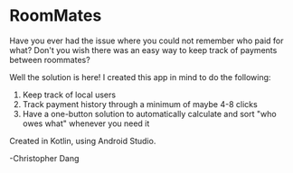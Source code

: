 # RoomMates
Have you ever had the issue where you could not remember who paid for what?
Don't you wish there was an easy way to keep track of payments between roommates?

Well the solution is here! I created this app in mind to do the following:
  1) Keep track of local users
  2) Track payment history through a minimum of maybe 4-8 clicks
  3) Have a one-button solution to automatically calculate and sort "who owes what" whenever you need it

Created in Kotlin, using Android Studio.

-Christopher Dang
